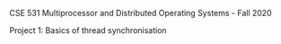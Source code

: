 CSE 531 Multiprocessor and Distributed Operating Systems - Fall 2020

Project 1: Basics of thread synchronisation
